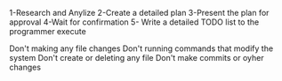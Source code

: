 
1-Research and Anylize
2-Create a detailed plan
3-Present the plan for approval
4-Wait for confirmation
5- Write a detailed TODO list to the programmer execute

Don't making any file changes
Don't running commands that modify the system
Don't create or deleting any file
Don't make commits or oyher changes

